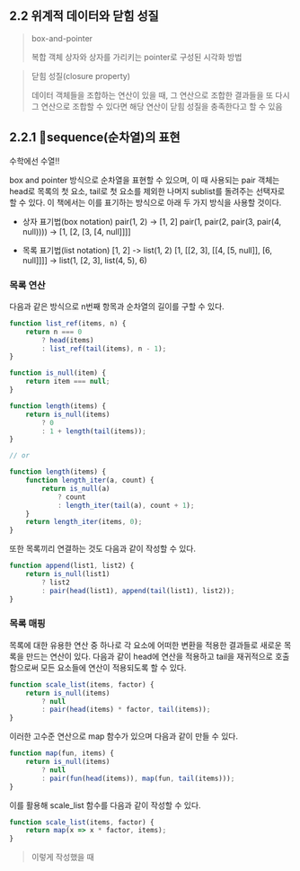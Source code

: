 ## 2.2 위계적 데이터와 닫힘 성질

> box-and-pointer
>
> 복합 객체 상자와 상자를 가리키는 pointer로 구성된 시각화 방법

> 닫힘 성질(closure property)
>
> 데이터 객체들을 조합하는 연산이 있을 때, 그 연산으로 조합한 결과들을 또 다시 그 연산으로 조합할 수 있다면 해당 연산이 닫힘 성질을 충족한다고 할 수 있음

## 2.2.1 sequence(순차열)의 표현

수학에선 수열!!

box and pointer 방식으로 순차열을 표현할 수 있으며, 이 때 사용되는 pair 객체는 head로 목록의 첫 요소, tail로 첫 요소를 제외한 나머지 sublist를 돌려주는 선택자로 할 수 있다. 이 책에서는 이를 표기하는 방식으로 아래 두 가지 방식을 사용할 것이다.

- 상자 표기법(box notation)
  pair(1, 2) -> [1, 2]
  pair(1, pair(2, pair(3, pair(4, null)))) -> [1, [2, [3, [4, null]]]]

- 목록 표기법(list notation)
  [1, 2] -> list(1, 2)
  [1, [[2, 3], [[4, [5, null]], [6, null]]]] -> list(1, [2, 3], list(4, 5), 6)

### 목록 연산

다음과 같은 방식으로 n번째 항목과 순차열의 길이를 구할 수 있다.

```js
function list_ref(items, n) {
	return n === 0
		? head(items)
		: list_ref(tail(items), n - 1);
}

function is_null(item) {
	return item === null;
}

function length(items) {
	return is_null(items)
		? 0
		: 1 + length(tail(items));
}

// or

function length(items) {
    function length_iter(a, count) {
        return is_null(a)
            ? count
            : length_iter(tail(a), count + 1);
    }
    return length_iter(items, 0);
}
```

또한 목록끼리 연결하는 것도 다음과 같이 작성할 수 있다.

```js
function append(list1, list2) {
    return is_null(list1)
        ? list2
        : pair(head(list1), append(tail(list1), list2));
}
```


### 목록 매핑

목록에 대한 유용한 연산 중 하나로 각 요소에 어떠한 변환을 적용한 결과들로 새로운 목록을 만드는 연산이 있다. 다음과 같이 head에 연산을 적용하고 tail을 재귀적으로 호출함으로써 모든 
요소들에 연산이 적용되도록 할 수 있다.

```js
function scale_list(items, factor) {
    return is_null(items)
        ? null
        : pair(head(items) * factor, tail(items));
}
```

이러한 고수준 연산으로 map 함수가 있으며 다음과 같이 만들 수 있다.

```js
function map(fun, items) {
    return is_null(items)
        ? null
        : pair(fun(head(items)), map(fun, tail(items)));
}
```

이를 활용해 scale_list 함수를 다음과 같이 작성할 수 있다.

```js
function scale_list(items, factor) {
    return map(x => x * factor, items);
}
```

> 이렇게 작성했을 때 
